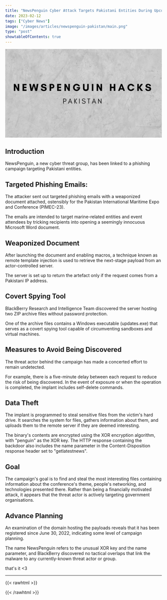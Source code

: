 ```yaml
---
title: "NewsPenguin Cyber Attack Targets Pakistani Entities During Upcoming International Maritime Expo"
date: 2023-02-12
tags: ["Cyber News"]
image: "/images/articles/newspenguin-pakistan/main.png"
type: "post"
showtableOfContents: true
---
```

![](/images/articles/newspenguin-pakistan/main.png)

## Introduction
NewsPenguin, a new cyber threat group, has been linked to a phishing campaign targeting Pakistani entities.

## Targeted Phishing Emails: 
The attacker sent out targeted phishing emails with a weaponized document attached, ostensibly for the Pakistan International Maritime Expo and Conference (PIMEC-23).

The emails are intended to target marine-related entities and event attendees by tricking recipients into opening a seemingly innocuous Microsoft Word document.

## Weaponized Document
After launching the document and enabling macros, a technique known as remote template injection is used to retrieve the next-stage payload from an actor-controlled server.

The server is set up to return the artefact only if the request comes from a Pakistani IP address.

## Covert Spying Tool
BlackBerry Research and Intelligence Team discovered the server hosting two ZIP archive files without password protection.

One of the archive files contains a Windows executable (updates.exe) that serves as a covert spying tool capable of circumventing sandboxes and virtual machines.

## Measures to Avoid Being Discovered
The threat actor behind the campaign has made a concerted effort to remain undetected.

For example, there is a five-minute delay between each request to reduce the risk of being discovered. In the event of exposure or when the operation is completed, the implant includes self-delete commands.

## Data Theft
The implant is programmed to steal sensitive files from the victim's hard drive. It searches the system for files, gathers information about them, and uploads them to the remote server if they are deemed interesting.

The binary's contents are encrypted using the XOR encryption algorithm, with "penguin" as the XOR key. The HTTP response containing the backdoor also includes the name parameter in the Content-Disposition response header set to "getlatestnews".

## Goal
The campaign's goal is to find and steal the most interesting files containing information about the conference's theme, people's networking, and technologies presented there. Rather than being a financially motivated attack, it appears that the threat actor is actively targeting government organisations.

## Advance Planning 
An examination of the domain hosting the payloads reveals that it has been registered since June 30, 2022, indicating some level of campaign planning.

The name NewsPenguin refers to the unusual XOR key and the name parameter, and BlackBerry discovered no tactical overlaps that link the malware to any currently-known threat actor or group.

that's it <3

---

{{< rawhtml >}} 
<script src="https://utteranc.es/client.js"
        repo="mansoorbarri/website"
        issue-term="title"
        theme="github-dark"
        crossorigin="anonymous"
        async>
</script>
{{< /rawhtml >}}